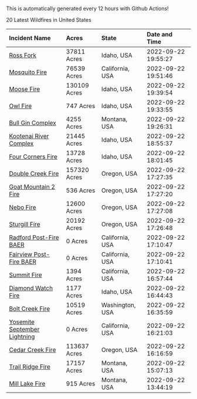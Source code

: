 This is automatically generated every 12 hours with Github Actions!

20 Latest Wildfires in United States

 | Incident Name | Acres | State | Date and Time |
|:---|:---|:---|:---|
| [Ross Fork](https://inciweb.nwcg.gov/incident/8375/) | 37811 Acres | Idaho, USA | 2022-09-22 19:55:27 |
| [Mosquito Fire](https://inciweb.nwcg.gov/incident/8398/) | 76539 Acres | California, USA | 2022-09-22 19:51:46 |
| [Moose Fire](https://inciweb.nwcg.gov/incident/8249/) | 130109 Acres | Idaho, USA | 2022-09-22 19:39:54 |
| [Owl Fire](https://inciweb.nwcg.gov/incident/8416/) | 747 Acres | Idaho, USA | 2022-09-22 19:33:55 |
| [Bull Gin Complex](https://inciweb.nwcg.gov/incident/8381/) | 4255 Acres | Montana, USA | 2022-09-22 19:26:31 |
| [Kootenai River Complex ](https://inciweb.nwcg.gov/incident/8378/) | 21445 Acres | Idaho, USA | 2022-09-22 18:55:37 |
| [Four Corners Fire](https://inciweb.nwcg.gov/incident/8331/) | 13728 Acres | Idaho, USA | 2022-09-22 18:01:45 |
| [Double Creek Fire](https://inciweb.nwcg.gov/incident/8366/) | 157320 Acres | Oregon, USA | 2022-09-22 17:27:35 |
| [Goat Mountain 2 Fire](https://inciweb.nwcg.gov/incident/8380/) | 536 Acres | Oregon, USA | 2022-09-22 17:27:20 |
| [Nebo Fire](https://inciweb.nwcg.gov/incident/8363/) | 12600 Acres | Oregon, USA | 2022-09-22 17:27:08 |
| [Sturgill Fire](https://inciweb.nwcg.gov/incident/8364/) | 20192 Acres | Oregon, USA | 2022-09-22 17:26:48 |
| [Radford Post-Fire BAER](https://inciweb.nwcg.gov/incident/8425/) | 0 Acres | California, USA | 2022-09-22 17:10:47 |
| [Fairview Post-Fire BAER](https://inciweb.nwcg.gov/incident/8426/) | 0 Acres | California, USA | 2022-09-22 17:10:41 |
| [Summit Fire](https://inciweb.nwcg.gov/incident/8408/) | 1394 Acres | California, USA | 2022-09-22 16:57:44 |
| [Diamond Watch Fire](https://inciweb.nwcg.gov/incident/8264/) | 1177 Acres | Idaho, USA | 2022-09-22 16:44:43 |
| [Bolt Creek Fire](https://inciweb.nwcg.gov/incident/8417/) | 10519 Acres | Washington, USA | 2022-09-22 16:35:59 |
| [Yosemite September Lightning](https://inciweb.nwcg.gov/incident/8419/) | 0 Acres | California, USA | 2022-09-22 16:21:03 |
| [Cedar Creek Fire](https://inciweb.nwcg.gov/incident/8307/) | 113637 Acres | Oregon, USA | 2022-09-22 16:16:59 |
| [Trail Ridge Fire](https://inciweb.nwcg.gov/incident/8365/) | 17157 Acres | Montana, USA | 2022-09-22 15:07:13 |
| [Mill Lake Fire](https://inciweb.nwcg.gov/incident/8392/) | 915 Acres | Montana, USA | 2022-09-22 13:44:19 |
